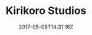 ---
title: "Kirikoro Studios"
site_link: "http://kirikoro.com/"
description: "Currently incubated by The Game Incubator in Gothenburg."
location: "Gothenburg"
active: true
active_from: "2016-01-01"
active_to: ""
tags: []
date: "2017-05-08T14:31:16Z"
---
